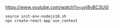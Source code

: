 https://www.youtube.com/watch?v=uyI8vBC3Uj0

```
source init-env-nodejs18.sh
npx create-react-app use_context
```
